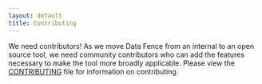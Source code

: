 ```yaml
---
layout: default
title: Contributing
---
```


We need contributors! As we move Data Fence from an internal to an open source tool, we 
need community contributors who can add the features necessary to make the tool more 
broadly applicable. Please view the 
[CONTRIBUTING]("https://github.com/zoom/zoom-data-fence/blob/main/CONTRIBUTING.md") file for
information on contributing.